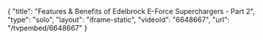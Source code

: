 {
    "title": "Features & Benefits of Edelbrock E-Force Superchargers - Part 2",
    "type": "solo",
    "layout": "iframe-static",
    "videoId": "6648667",
    "url": "\/tvpembed\/6648667"
}